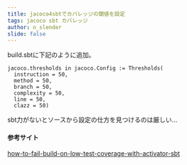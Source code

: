 ```yaml
---
title: jacoco4sbtでカバレッジの閾値を設定
tags: jacoco sbt カバレッジ
author: n_slender
slide: false
---
```

build.sbtに下記のように追加。



```
jacoco.thresholds in jacoco.Config := Thresholds(
  instruction = 50,
  method = 50,
  branch = 50,
  complexity = 50,
  line = 50,
  clazz = 50)
```

sbt力がないとソースから設定の仕方を見つけるのは厳しい...

#### 参考サイト

[how-to-fail-build-on-low-test-coverage-with-activator-sbt](http://stackoverflow.com/questions/26510218/how-to-fail-build-on-low-test-coverage-with-activator-sbt)



